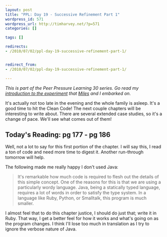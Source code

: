 ```yaml
--- 
layout: post
title: "PPL: Day 19 - Successive Refinement Part 1"
wordpress_id: 571
wordpress_url: http://timharvey.net/?p=571
categories: []

tags: []

redirects:
- /2010/07/02/ppl-day-19-successive-refinement-part-1/


redirect_from:
- /2010/07/02/ppl-day-19-successive-refinement-part-1/

---
```

_This is part of the Peer Pressure Learning 30 series. Go read my [introduction to the experiment](http://timharvey.net/2010/06/11/peer-pressure-learning-experiment/) that [Miles](http://mileszs.com/) and I embarked on._

It's actually not too late in the evening and the whole family is asleep. It's a good time to hit the Clean Code! The next couple chapters will be interesting to write about. There are several extended case studies, so it's a change of pace. We'll see what comes out of them!

## Today's Reading: pg 177 - pg 186

Well, not a lot to say for this first portion of the chapter. I will say this, I read a ton of code and need more time to digest it. Another run-through tomorrow will help.

The following made me really happy I don't used Java:

> It's remarkable how much code is required to flesh out the details of this simple concept. One of the reasons for this is that we are using a particularly wordy language. Java, being a statically typed language, requires a lot of words in order to satisfy the type system. In a language like Ruby, Python, or Smalltalk, this program is much smaller.

I almost feel that to do this chapter justice, I should do just that; write it in Ruby. That way, I get a better feel for how it works and what's going on as the program changes. I think I'll lose too much in translation as I try to ignore the verbose nature of Java.
